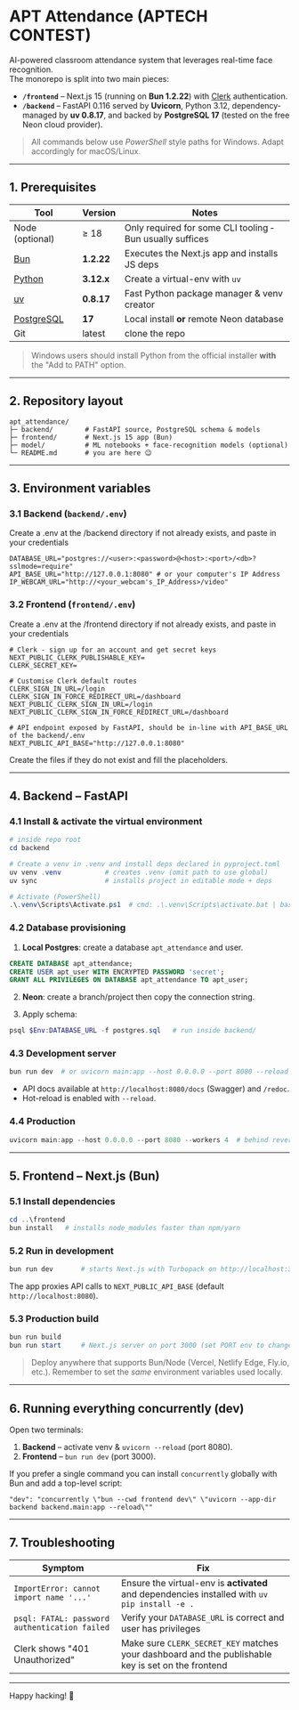 # APT Attendance (APTECH CONTEST)

AI-powered classroom attendance system that leverages real-time face recognition.  
The monorepo is split into two main pieces:

* **`/frontend`** – Next.js 15 (running on **Bun 1.2.22**) with [Clerk](https://clerk.com/) authentication.
* **`/backend`**  – FastAPI 0.116 served by **Uvicorn**, Python 3.12, dependency-managed by **uv 0.8.17**, and backed by **PostgreSQL 17** (tested on the free Neon cloud provider).

> All commands below use *PowerShell* style paths for Windows. Adapt accordingly for macOS/Linux.

---

## 1. Prerequisites

| Tool | Version | Notes |
|------|---------|-------|
| Node (optional) | ≥ 18 | Only required for some CLI tooling ‑ Bun usually suffices |
| [Bun](https://bun.sh/) | **1.2.22** | Executes the Next.js app and installs JS deps |
| [Python](https://www.python.org/) | **3.12.x** | Create a virtual-env with `uv` |
| [uv](https://github.com/astral-sh/uv) | **0.8.17** | Fast Python package manager & venv creator |
| [PostgreSQL](https://www.postgresql.org/) | **17** | Local install **or** remote Neon database |
| Git | latest | clone the repo |

> Windows users should install Python from the official installer **with** the "Add to PATH" option.

---

## 2. Repository layout

```
apt_attendance/
├─ backend/        # FastAPI source, PostgreSQL schema & models
├─ frontend/       # Next.js 15 app (Bun)
├─ model/          # ML notebooks + face-recognition models (optional)
└─ README.md       # you are here 😉
```

---

## 3. Environment variables

### 3.1 Backend (`backend/.env`)

Create a .env at the /backend directory if not already exists, and paste in your credentials
```
DATABASE_URL="postgres://<user>:<password>@<host>:<port>/<db>?sslmode=require"
API_BASE_URL="http://127.0.0.1:8080" # or your computer's IP Address
IP_WEBCAM_URL="http://<your_webcam's_IP_Address>/video"
```

### 3.2 Frontend (`frontend/.env`)

Create a .env at the /frontend directory if not already exists, and paste in your credentials
```
# Clerk - sign up for an account and get secret keys
NEXT_PUBLIC_CLERK_PUBLISHABLE_KEY=
CLERK_SECRET_KEY=

# Customise Clerk default routes
CLERK_SIGN_IN_URL=/login
CLERK_SIGN_IN_FORCE_REDIRECT_URL=/dashboard
NEXT_PUBLIC_CLERK_SIGN_IN_URL=/login
NEXT_PUBLIC_CLERK_SIGN_IN_FORCE_REDIRECT_URL=/dashboard

# API endpoint exposed by FastAPI, should be in-line with API_BASE_URL of the backend/.env
NEXT_PUBLIC_API_BASE="http://127.0.0.1:8080"
```

Create the files if they do not exist and fill the placeholders.

---

## 4. Backend – FastAPI

### 4.1 Install & activate the virtual environment

```powershell
# inside repo root
cd backend

# Create a venv in .venv and install deps declared in pyproject.toml
uv venv .venv           # creates .venv (omit path to use global)
uv sync                 # installs project in editable mode + deps

# Activate (PowerShell)
.\.venv\Scripts\Activate.ps1  # cmd: .\.venv\Scripts\activate.bat | bash: source .venv/bin/activate
```

### 4.2 Database provisioning

1. **Local Postgres**: create a database `apt_attendance` and user.

```sql
CREATE DATABASE apt_attendance;
CREATE USER apt_user WITH ENCRYPTED PASSWORD 'secret';
GRANT ALL PRIVILEGES ON DATABASE apt_attendance TO apt_user;
```

2. **Neon**: create a branch/project then copy the connection string.

3. Apply schema:

```powershell
psql $Env:DATABASE_URL -f postgres.sql   # run inside backend/
```

### 4.3 Development server

```powershell
bun run dev  # or uvicorn main:app --host 0.0.0.0 --port 8080 --reload
```

* API docs available at `http://localhost:8080/docs` (Swagger) and `/redoc`.
* Hot-reload is enabled with `--reload`.

### 4.4 Production

```powershell
uvicorn main:app --host 0.0.0.0 --port 8080 --workers 4  # behind reverse proxy
```

---

## 5. Frontend – Next.js (Bun)

### 5.1 Install dependencies

```powershell
cd ..\frontend
bun install   # installs node_modules faster than npm/yarn
```

### 5.2 Run in development

```powershell
bun run dev       # starts Next.js with Turbopack on http://localhost:3000
```

The app proxies API calls to `NEXT_PUBLIC_API_BASE` (default `http://localhost:8080`).

### 5.3 Production build

```powershell
bun run build
bun run start     # Next.js server on port 3000 (set PORT env to change)
```

> Deploy anywhere that supports Bun/Node (Vercel, Netlify Edge, Fly.io, etc.). Remember to set the *same* environment variables used locally.

---

## 6. Running everything concurrently (dev)

Open two terminals:

1. **Backend** – activate venv & `uvicorn --reload` (port 8080).
2. **Frontend** – `bun run dev` (port 3000).

If you prefer a single command you can install `concurrently` globally with Bun and add a top-level script:

```jsonc
"dev": "concurrently \"bun --cwd frontend dev\" \"uvicorn --app-dir backend backend.main:app --reload\""
```

---

## 7. Troubleshooting

| Symptom | Fix |
|---------|------|
| `ImportError: cannot import name '...'` | Ensure the virtual-env is **activated** and dependencies installed with `uv pip install -e .` |
| `psql: FATAL: password authentication failed` | Verify your `DATABASE_URL` is correct and user has privileges |
| Clerk shows "401 Unauthorized" | Make sure `CLERK_SECRET_KEY` matches your dashboard and the publishable key is set on the frontend |

---

Happy hacking! 🎉
